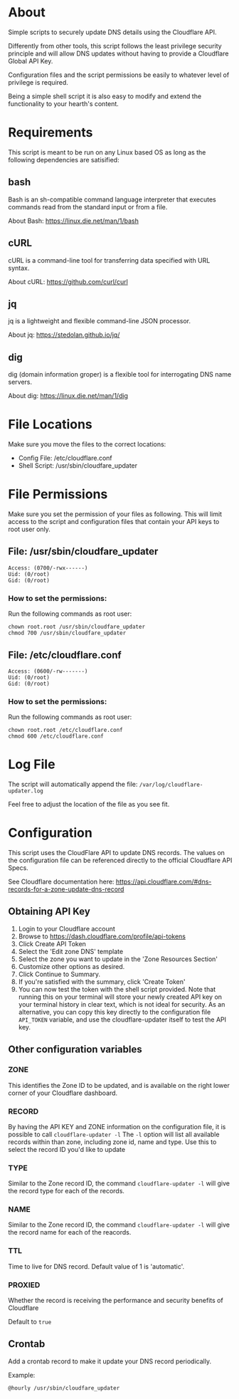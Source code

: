 
# About
Simple scripts to securely update DNS details using the Cloudflare API.  

Differently from other tools, this script follows the least privilege security principle and will allow DNS updates without having to provide a Cloudflare Global API Key. 

Configuration files and the script permissions be easily to whatever level of privilege is required.

Being a simple shell script it is also easy to modify and extend the functionality to your hearth's content. 


# Requirements
This script is meant to be run on any Linux based OS as long as the following dependencies are satisified:
## bash
Bash is an sh-compatible command language interpreter that executes commands read from the standard input or from a file.

About Bash: https://linux.die.net/man/1/bash 

## cURL
cURL is a command-line tool for transferring data specified with URL syntax.

About cURL: https://github.com/curl/curl

## jq
jq is a lightweight and flexible command-line JSON processor.

About jq: https://stedolan.github.io/jq/

## dig
dig (domain information groper) is a flexible tool for interrogating DNS name servers.

About dig: https://linux.die.net/man/1/dig 


# File Locations
Make sure you move the files to the correct locations:

* Config File: /etc/cloudflare.conf
* Shell Script: /usr/sbin/cloudfare_updater

# File Permissions
Make sure you set the permission of your files as following. This will limit access to the script and configuration files that contain your API keys to root user only. 

## File: /usr/sbin/cloudfare_updater
```
Access: (0700/-rwx------)  
Uid: (0/root)   
Gid: (0/root)
```

### How to set the permissions: 
Run the following commands as root user:
```
chown root.root /usr/sbin/cloudfare_updater
chmod 700 /usr/sbin/cloudfare_updater
``` 

## File: /etc/cloudflare.conf
```
Access: (0600/-rw-------)
Uid: (0/root)
Gid: (0/root)
```

### How to set the permissions: 
Run the following commands as root user:
```
chown root.root /etc/cloudflare.conf
chmod 600 /etc/cloudflare.conf
```


# Log File
The script will automatically append the file: ```/var/log/cloudflare-updater.log```

Feel free to adjust the location of the file as you see fit. 


# Configuration
This script uses the CloudFlare API to update DNS records. The values on the configuration file can be referenced directly to the official Cloudflare API Specs.

See Cloudflare documentation here: https://api.cloudflare.com/#dns-records-for-a-zone-update-dns-record

## Obtaining API Key
1. Login to your Cloudflare account 
2. Browse to https://dash.cloudflare.com/profile/api-tokens
3. Click Create API Token
4. Select the 'Edit zone DNS' template
5. Select the zone you want to update in the 'Zone Resources Section'
6. Customize other options as desired.
6. Click Continue to Summary.
7. If you're satisfied with the summary, click 'Create Token'
8. You can now test the token with the shell script provided. Note that running this on your terminal will store your newly created API key on your terminal history in clear text, which is not ideal for security. As an alternative, you can copy this key directly to the configuration file ```API_TOKEN``` variable, and use the cloudflare-updater itself to test the API key.

## Other configuration variables
### ZONE
This identifies the Zone ID to be updated, and is available on the right lower corner of your Cloudflare dashboard.

### RECORD
By having the API KEY and ZONE information on the configuration file, it is possible to call ```cloudflare-updater -l```
The ```-l``` option will list all available records within than zone, including zone id, name and type. 
Use this to select the record ID you'd like to update

### TYPE
Similar to the Zone record ID, the command ```cloudflare-updater -l``` will give the record type for each of the records. 

### NAME
Similar to the Zone record ID, the command ```cloudflare-updater -l``` will give the record name for each of the reacords. 


### TTL
Time to live for DNS record. Default value of 1 is 'automatic'.

### PROXIED
Whether the record is receiving the performance and security benefits of Cloudflare

Default to ```true```


## Crontab
Add a crontab record to make it update your DNS record periodically. 

Example:

```@hourly /usr/sbin/cloudfare_updater```
